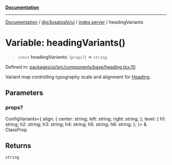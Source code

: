 [**Documentation**](../../../../README.md)

***

[Documentation](../../../../README.md) / [@o3osatoshi/ui](../../README.md) / [index.server](../README.md) / headingVariants

# Variable: headingVariants()

> `const` **headingVariants**: (`props?`) => `string`

Defined in: [packages/ui/src/components/base/heading.tsx:10](https://github.com/o3osatoshi/experiment/blob/54ab00df974a3e9f8283fbcd8c611ed1e0274132/packages/ui/src/components/base/heading.tsx#L10)

Variant map controlling typography scale and alignment for [Heading](../functions/Heading.md).

## Parameters

### props?

ConfigVariants\<\{ align: \{ center: string; left: string; right: string; \}; level: \{ h1: string; h2: string; h3: string; h4: string; h5: string; h6: string; \}; \}\> & ClassProp

## Returns

`string`
